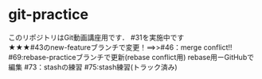 # git-practice
このリポジトリはGit動画講座用です．
#31を実施中です  
★★★#43のnew-featureブランチで変更！==>>#46：merge conflict!!
#69:rebase-practiceブランチで更新(rebase conflict用)
rebase用ーGitHubで編集
#73：stashの練習
#75:stash練習(トラック済み)